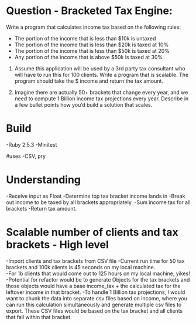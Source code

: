 # Question - Bracketed Tax Engine:
Write a program that calculates income tax based on the following rules:
  - The portion of the income that is less than $10k is untaxed
  - The portion of the income that is less than $20k is taxed at 10%
  - The portion of the income that is less than $50k is taxed at 20%
  - Any portion of the income that is above $50k is taxed at 30%


1. Assume this application will be used by a 3rd party tax consultant who will have to run this for
100 clients.
Write a program that is scalable.
The program should take the $ income and return the tax amount.


2. Imagine there are actually 50+ brackets that change every year, and we need to compute 1
Billion income tax projections every year.
Describe in a few bullet points how you’d build a solution that scales.

# Build

-Ruby 2.5.3
-Minitest

#uses
-CSV, pry


# Understanding

-Receive input as Float
-Determine top tax bracket income lands in
-Break out income to be taxed by all brackets appropriately.
-Sum income tax for all brackets
-Return tax amount.

# Scalable number of clients and tax brackets - High level

-Import clients and tax brackets from CSV file
-Current run time for 50 tax brackets and 100k clients is 45 seconds on my local machine.  
-For 1b clients that would come out to 125 hours on my local machine, yikes!  
-Potential for refactor would be to generate Objects for the tax brackets and those objects would have a base income_tax + the calculated tax for the leftover income in that bracket.
-To handle 1 Billion tax projections, I would want to chunk the data into separate csv files based on income, where you can run this calculation simultaneously and generate multiple csv files to export.  These CSV files would be based on the tax bracket and all clients that fall within that bracket.

